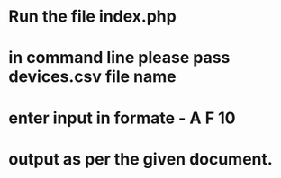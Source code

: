 # Run the file index.php
# in command line please pass devices.csv file name
# enter input in formate - A F 10
# output as per the given document.
